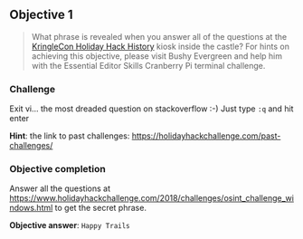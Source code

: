 
## Objective 1

> What phrase is revealed when you answer all of the questions at the [KringleCon Holiday Hack History](https://www.holidayhackchallenge.com/2018/challenges/osint_challenge_windows.html) kiosk inside the castle? 
> For hints on achieving this objective, please visit Bushy Evergreen and help him with the Essential Editor Skills Cranberry Pi terminal challenge.

### Challenge
Exit vi... the most dreaded question on stackoverflow :-)
Just type `:q` and hit enter

**Hint**: the link to past challenges: https://holidayhackchallenge.com/past-challenges/

### Objective completion

Answer all the questions at https://www.holidayhackchallenge.com/2018/challenges/osint_challenge_windows.html to get the secret phrase.

**Objective answer**: `Happy Trails`

